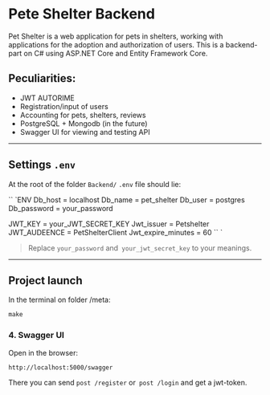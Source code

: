 # Pete Shelter Backend

Pet Shelter is a web application for pets in shelters, working with applications for the adoption and authorization of users. This is a backend-part on C# using ASP.NET Core and Entity Framework Core.

## Peculiarities:

* JWT AUTORIME
* Registration/input of users
* Accounting for pets, shelters, reviews
* PostgreSQL + Mongodb (in the future)
* Swagger UI for viewing and testing API

---

## Settings `.env`

At the root of the folder `Backend/` `.env` file should lie:

`` `ENV
Db_host = localhost
Db_name = pet_shelter
Db_user = postgres
Db_password = your_password

JWT_KEY = your_JWT_SECRET_KEY
Jwt_issuer = Petshelter
JWT_AUDEENCE = PetShelterClient
Jwt_expire_minutes = 60
`` `

> Replace `your_password` and` your_jwt_secret_key` to your meanings.

---

## Project launch

In the terminal on folder /meta:

```Makefile
make
```

### 4. Swagger UI

Open in the browser:

```
http://localhost:5000/swagger
```

There you can send `post /register` or` post /login` and get a jwt-token.
